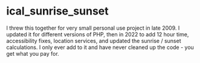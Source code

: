 # ical_sunrise_sunset

I threw this together for very small personal use project in late 2009. I updated it for different versions of PHP, then in 2022 to add 12 hour time, accessibility fixes, location services, and updated the sunrise / sunset calculations. I only ever add to it and have never cleaned up the code - you get what you pay for. 

